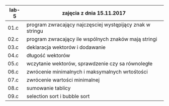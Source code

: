 
|lab-5             | zajęcia z dnia 15.11.2017
|------------------|--------------------------
| 01.c |  program zwracający najczęsciej występijący znak w stringu
| 02.c |  program zwracający ile wspólnych znaków mają stringi
| 03.c |  deklaracja wektorów i dodawanie
| 04.c |  długość wektorów
| 05.c |  wczytanie wektorów, sprawdzenie czy sa równoległe
| 06.c |  zwrócenie minimalnych i maksymalnych wrtośtości
| 07.c |  zwrócenie wartości minimalnej
| 08.c |  sumowanie tablicy
| 09.c |  selection sort i bubble sort


